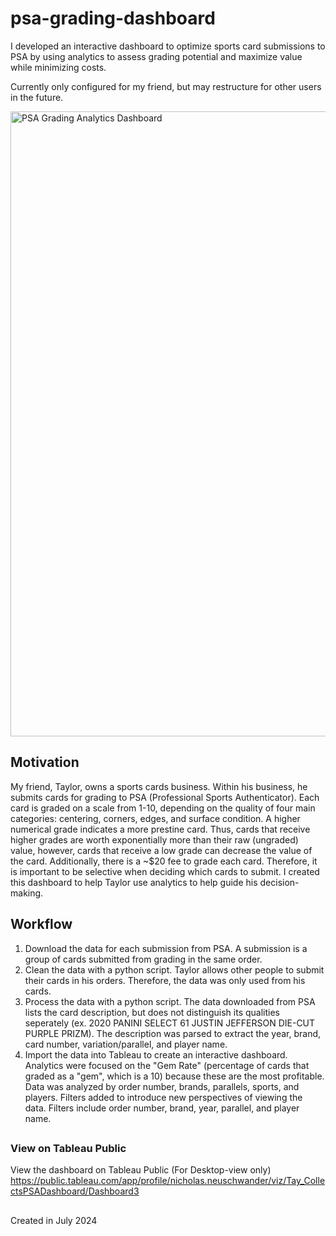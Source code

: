 # psa-grading-dashboard

I developed an interactive dashboard to optimize sports card submissions to PSA by using analytics to assess grading potential and maximize value while minimizing costs.

Currently only configured for my friend, but may restructure for other users in the future.

<img src="https://github.com/user-attachments/assets/bae9965d-ddf1-421a-8230-8cf000d5bd24" alt="PSA Grading Analytics Dashboard" width="1000">

## Motivation

My friend, Taylor, owns a sports cards business. Within his business, he submits cards for grading to PSA (Professional Sports Authenticator). Each card is graded on a scale from 1-10, depending on the quality of four main categories: centering, corners, edges, and surface condition. A higher numerical grade indicates a more prestine card. Thus, cards that receive higher grades are worth exponentially more than their raw (ungraded) value, however, cards that receive a low grade can decrease the value of the card. Additionally, there is a ~$20 fee to grade each card. Therefore, it is important to be selective when deciding which cards to submit. I created this dashboard to help Taylor use analytics to help guide his decision-making.

## Workflow
1. Download the data for each submission from PSA. A submission is a group of cards submitted from grading in the same order.
2. Clean the data with a python script. Taylor allows other people to submit their cards in his orders. Therefore, the data was only used from his cards.
3. Process the data with a python script. The data downloaded from PSA lists the card description, but does not distinguish its qualities seperately (ex. 2020 PANINI SELECT 61 JUSTIN JEFFERSON DIE-CUT PURPLE PRIZM). The description was parsed to extract the year, brand, card number, variation/parallel, and player name.
4. Import the data into Tableau to create an interactive dashboard. Analytics were focused on the "Gem Rate" (percentage of cards that graded as a "gem", which is a 10) because these are the most profitable. Data was analyzed by order number, brands, parallels, sports, and players. Filters added to introduce new perspectives of viewing the data. Filters include order number, brand, year, parallel, and player name.

##

### View on Tableau Public

View the dashboard on Tableau Public (For Desktop-view only)
https://public.tableau.com/app/profile/nicholas.neuschwander/viz/Tay_CollectsPSADashboard/Dashboard3

##

Created in July 2024
